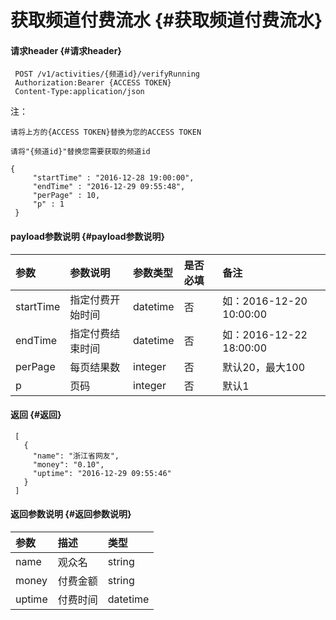 # 获取频道付费流水 {#获取频道付费流水}

#### 请求header {#请求header}

```
 POST /v1/activities/{频道id}/verifyRunning
 Authorization:Bearer {ACCESS TOKEN}
 Content-Type:application/json
```

注：

`请将上方的{ACCESS TOKEN}替换为您的ACCESS TOKEN`

`请将"{频道id}"替换您需要获取的频道id`

```
{
     "startTime" : "2016-12-28 19:00:00",
     "endTime" : "2016-12-29 09:55:48",
     "perPage" : 10,
     "p" : 1
 }
```

#### payload参数说明 {#payload参数说明}

| 参数 | 参数说明 | 参数类型 | 是否必填 | 备注 |
| :--- | :--- | :--- | :--- | :--- |
| startTime | 指定付费开始时间 | datetime | 否 | 如：2016-12-20 10:00:00 |
| endTime | 指定付费结束时间 | datetime | 否 | 如：2016-12-22 18:00:00 |
| perPage | 每页结果数 | integer | 否 | 默认20，最大100 |
| p | 页码 | integer | 否 | 默认1 |

#### 返回 {#返回}

```
 [
   {
     "name": "浙江省网友",
     "money": "0.10",
     "uptime": "2016-12-29 09:55:46"
   }
 ]
```

#### 返回参数说明 {#返回参数说明}

| 参数 | 描述 | 类型 |
| :--- | :--- | :--- |
| name | 观众名 | string |
| money | 付费金额 | string |
| uptime | 付费时间 | datetime |



